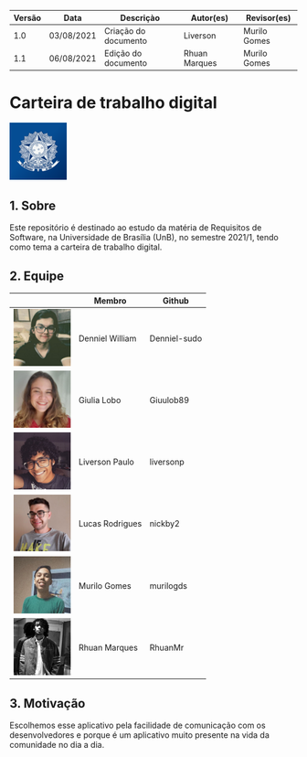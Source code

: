 | Versão | Data       | Descriçào            | Autor(es)     | Revisor(es)  |
| ------ | ---------- | -------------------- | ------------- | ------------ |
| 1.0    | 03/08/2021 | Criação do documento | Liverson      | Murilo Gomes |
| 1.1    | 06/08/2021 | Edição do documento  | Rhuan Marques | Murilo Gomes |

# Carteira de trabalho digital

<img src="https://github.com/Requisitos-de-Software/2021.1-CarteiradeTrabalhoDigital/blob/main/docs/assets/logo.png" width="100">

## 1. Sobre

Este repositório é destinado ao estudo da matéria de Requisitos de Software, na Universidade de Brasília (UnB), no semestre 2021/1, tendo como tema a carteira de trabalho digital.

## 2. Equipe

|                                                   | Membro      | Github       |
|---------------------------------------------------|------------------|--------------|
| <img src="https://github.com/Requisitos-de-Software/2021.1-CarteiradeTrabalhoDigital/blob/main/docs/assets/denniel.jpg" width="100"> | Denniel William  | Denniel-sudo |
| <img src="https://github.com/Requisitos-de-Software/2021.1-CarteiradeTrabalhoDigital/blob/main/docs/assets/giu.jpeg" width="100">    | Giulia Lobo      | Giuulob89    |
| <img src="https://github.com/Requisitos-de-Software/2021.1-CarteiradeTrabalhoDigital/blob/main/docs/assets/liverson.png" width="100">| Liverson Paulo   | liversonp    |
| <img src="https://github.com/Requisitos-de-Software/2021.1-CarteiradeTrabalhoDigital/blob/main/docs/assets/lucas.jpg" width="100">   | Lucas Rodrigues  | nickby2      |
| <img src="https://github.com/Requisitos-de-Software/2021.1-CarteiradeTrabalhoDigital/blob/main/docs/assets/murizada.jpg" width="100">| Murilo Gomes     | murilogds    |
| <img src="https://github.com/Requisitos-de-Software/2021.1-CarteiradeTrabalhoDigital/blob/main/docs/assets/rhuan.jpg" width="100">   | Rhuan Marques    | RhuanMr      |

## 3. Motivação

Escolhemos esse aplicativo pela facilidade de comunicação com os desenvolvedores e porque é um aplicativo muito presente na vida da comunidade no dia a dia.
